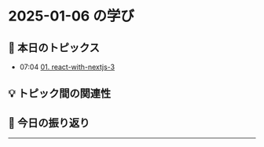 # 2025-01-06 の学び

## 📝 本日のトピックス

- 07:04 [01. react-with-nextjs-3](./01-react-with-nextjs-3/)

## 💡 トピック間の関連性

## 📌 今日の振り返り

---